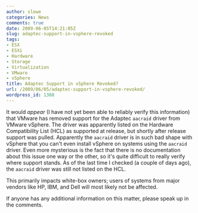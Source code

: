 ```yaml
---
author: slowe
categories: News
comments: true
date: 2009-06-05T14:21:05Z
slug: adaptec-support-in-vsphere-revoked
tags:
- ESX
- ESXi
- Hardware
- Storage
- Virtualization
- VMware
- vSphere
title: Adaptec Support in vSphere Revoked?
url: /2009/06/05/adaptec-support-in-vsphere-revoked/
wordpress_id: 1388
---
```


It would _appear_ (I have not yet been able to reliably verify this information) that VMware has removed support for the Adaptec `aacraid` driver from VMware vSphere. The driver was apparently listed on the Hardware Compatibility List (HCL) as supported at release, but shortly after release support was pulled. Apparently the `aacraid` driver is in such bad shape with vSphere that you can't even install vSphere on systems using the `aacraid` driver. Even more mysterious is the fact that there is no documentation about this issue one way or the other, so it's quite difficult to really verify where support stands. As of the last time I checked (a couple of days ago), the `aacraid` driver was still not listed on the HCL.

This primarily impacts white-box owners; users of systems from major vendors like HP, IBM, and Dell will most likely not be affected.

If anyone has any additional information on this matter, please speak up in the comments.
